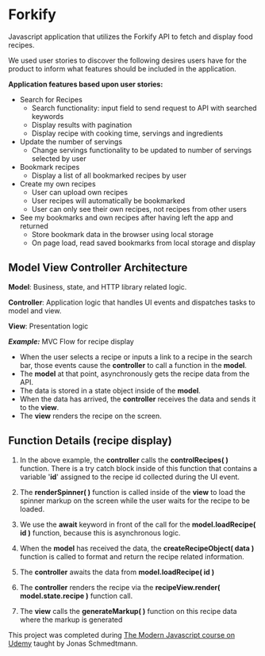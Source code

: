 # Forkify

Javascript application that utilizes the Forkify API to fetch and display food recipes.

We used user stories to discover the following desires users have for the product to inform what features should be included in the application. 
		
**Application features based upon user stories:**
 - Search for Recipes  
	 -	Search functionality: input field to send request to API with searched keywords
	 -	Display results with pagination
	 -	Display recipe with cooking time, servings and ingredients
 - Update the number of servings 
	 -	Change servings functionality to be updated to number of servings selected by user
 - Bookmark recipes 
	 -	Display a list of all bookmarked recipes by user
 - Create my own recipes 
	 -	User can upload own recipes
	 -	User recipes will automatically be bookmarked
	 -	User can only see their own recipes, not recipes from other users
 - See my bookmarks and own recipes after having left the app and returned
	 -	Store bookmark data in the browser using local storage
	 -	On page load, read saved bookmarks from local storage and display
													 
## Model View Controller Architecture
  
 **Model**: Business, state, and HTTP library related logic. 
 
  **Controller**: Application logic that handles UI events and dispatches tasks to model and view. 

   **View**: Presentation logic
  
  ***Example:***  MVC Flow for recipe display 
 - When the user selects a recipe or inputs a link to a recipe in the search bar, those events cause the **controller** to call a function in the **model**. 
 - The **model** at that point, asynchronously gets the recipe data from the API. 
 - The data is stored in a state object inside of the **model**. 
 - When the data has arrived, the **controller** receives the data and  sends it to the **view**.
 - The **view** renders the recipe on the screen. 

## Function Details (recipe display)

 1. In the above example, the **controller** calls the **controlRecipes( )** function. There is a try catch block inside of this function that contains a variable '**id**' assigned to the recipe id collected during the UI event. 

 2. The **renderSpinner( )** function is called inside of the **view** to load the spinner markup on the screen while the user waits for the recipe to be loaded. 
 3. We use the **await** keyword in front of the call for the **model.loadRecipe( id )** function, because this is asynchronous logic. 
 4. When the **model** has received the data, the **createRecipeObject( data )** function is called to format and return the recipe related information.
 5. The **controller** awaits the data from **model.loadRecipe( id )**
 6. The **controller** renders the recipe via the **recipeView.render( model.state.recipe )** function call.
 7. The **view** calls the **generateMarkup( )** function on this recipe data where the markup is generated

This project was completed during [The Modern Javascript course on Udemy](https://www.udemy.com/course/the-complete-javascript-course/learn/) taught by Jonas Schmedtmann. 
